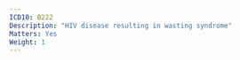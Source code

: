 ```yaml
---
ICD10: B222
Description: "HIV disease resulting in wasting syndrome"
Matters: Yes
Weight: 1
---
```


